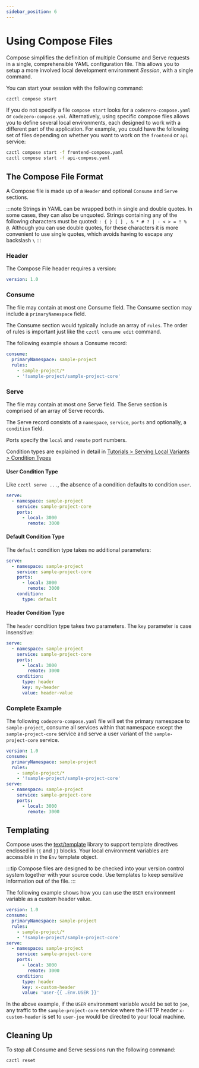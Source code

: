 ```yaml
---
sidebar_position: 6
---
```


# Using Compose Files

Compose simplifies the definition of multiple Consume and Serve requests in a single, comprehensible YAML configuration file. This allows you to setup a more involved local development environment _Session_, with a single command.

You can start your session with the following command:

```bash
czctl compose start
```

If you do not specify a file `compose start` looks for a `codezero-compose.yaml` or `codezero-compose.yml`. Alternatively, using specific compose files allows you to define several local environments, each designed to work with a different part of the application. For example, you could have the following set of files depending on whether you want to work on the `frontend` or `api` service:

```bash
czctl compose start -f frontend-compose.yaml
czctl compose start -f api-compose.yaml
```

## The Compose File Format

A Compose file is made up of a `Header` and optional `Consume` and `Serve` sections.

:::note
Strings in YAML can be wrapped both in single and double quotes. In some cases, they can also be unquoted. Strings containing any of the following characters must be quoted: `: { } [ ] , & * # ? | - < > = ! % @`. Although you can use double quotes, for these characters it is more convenient to use single quotes, which avoids having to escape any backslash `\`
:::

### Header

The Compose File header requires a version:

```yaml
version: 1.0
```

### Consume

The file may contain at most one Consume field. The Consume section may include a `primaryNamespace` field.

The Consume section would typically include an array of `rules`. The order of rules is important just like the `czctl consume edit` command.

The following example shows a Consume record:

```yaml
consume:
  primaryNamespace: sample-project
  rules:
    - sample-project/*
    - '!sample-project/sample-project-core'
```

### Serve

The file may contain at most one Serve field. The Serve section is comprised of an array of Serve records.

The Serve record consists of a `namespace`, `service`, `ports` and optionally, a `condition` field.

Ports specify the `local` and `remote` port numbers.

Condition types are explained in detail in [Tutorials > Serving Local Variants > Condition Types](../tutorials/serve.mdx#condition-types)

#### User Condition Type

Like `czctl serve ...`, the absence of a condition defaults to condition `user`.

```yaml
serve:
  - namespace: sample-project
    service: sample-project-core
    ports:
      - local: 3000
        remote: 3000
```

#### Default Condition Type

The `default` condition type takes no additional parameters:

```yaml
serve:
  - namespace: sample-project
    service: sample-project-core
    ports:
      - local: 3000
        remote: 3000
    condition:
      type: default
```

#### Header Condition Type

The `header` condition type takes two parameters. The `key` parameter is case insensitive:

```yaml
serve:
  - namespace: sample-project
    service: sample-project-core
    ports:
      - local: 3000
        remote: 3000
    condition:
      type: header
      key: my-header
      value: header-value
```

### Complete Example

The following `codezero-compose.yaml` file will set the primary namespace to `sample-project`, consume all services within that namespace except the `sample-project-core` service and serve a user variant of the `sample-project-core` service.

```yaml
version: 1.0
consume:
  primaryNamespace: sample-project
  rules:
    - sample-project/*
    - '!sample-project/sample-project-core'
serve:
  - namespace: sample-project
    service: sample-project-core
    ports:
      - local: 3000
        remote: 3000
```

## Templating

Compose uses the [text/template](https://pkg.go.dev/text/template) library to support template directives enclosed in `{{` and `}}` blocks.
Your local environment variables are accessible in the `Env` template object.

:::tip
Compose files are designed to be checked into your version control system together with your source code. Use templates to keep sensitive information out of the file.
:::

The following example shows how you can use the `USER` environment variable as a custom header value.

```yaml
version: 1.0
consume:
  primaryNamespace: sample-project
  rules:
    - sample-project/*
    - '!sample-project/sample-project-core'
serve:
  - namespace: sample-project
    service: sample-project-core
    ports:
      - local: 3000
        remote: 3000
    condition:
      type: header
      key: x-custom-header
      value: 'user-{{ .Env.USER }}'
```

In the above example, if the `USER` environment variable would be set to `joe`, any traffic to the `sample-project-core` service where the HTTP header `x-custom-header` is set to `user-joe` would be directed to your local machine.

## Cleaning Up

To stop all Consume and Serve sessions run the following command:

```sh
czctl reset
```
